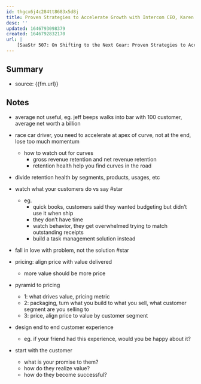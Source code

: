 ```yaml
---
id: thgcx6j4c284tt8683x5d8j
title: Proven Strategies to Accelerate Growth with Intercom CEO, Karen Peacock
desc: ''
updated: 1646793098379
created: 1646792832170
url: |
    [SaaStr 507: On Shifting to the Next Gear: Proven Strategies to Accelerate Growth with Intercom CEO, Karen Peacock](https://overcast.fm/+OOu8CcI4Q)
---
```


## Summary
- source: {{fm.url}}

## Notes

- average not useful, eg. jeff beeps walks into bar with 100 customer, average net worth a billion 

- race car driver, you need to accelerate at apex of curve, not at the end, lose too much momentum
    - how to watch out for curves
        - gross revenue retention and net revenue retention
        - retention health help you find curves in the road
- divide retention health by segments, products, usages, etc

- watch what your customers do vs say #star
    - eg. 
        - quick books, customers said they wanted budgeting but didn’t use it when ship
        - they don’t have time
        - watch behavior, they get overwhelmed trying to match outstanding receipts
        - build a task management solution instead
- fall in love with problem, not the solution #star

- pricing: align price with value delivered
    - more value should be more price

- pyramid to pricing
    - 1: what drives value, pricing metric 
    - 2: packaging, turn what you build to what you sell, what customer segment are you selling to
    - 3: price, align price to value by customer segment 


- design end to end customer experience
    - eg. if your friend had this experience, would you be happy about it?

- start with the customer
    - what is your promise to them?
    - how do they realize value?
    - how do they become successful?

